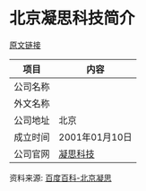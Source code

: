# 北京凝思科技简介

[原文链接]()

|项目|内容|
|-----|-----|
|公司名称||
|外文名称||
|公司地址|北京|
|成立时间|2001年01月10日|
|公司官网|[凝思科技](http://www.linx-info.com/)|

资料来源: 
[百度百科-北京凝思](https://baike.baidu.com/item/%E5%8C%97%E4%BA%AC%E5%87%9D%E6%80%9D%E7%A7%91%E6%8A%80%E6%9C%89%E9%99%90%E5%85%AC%E5%8F%B8/20542436?fr=aladdin)